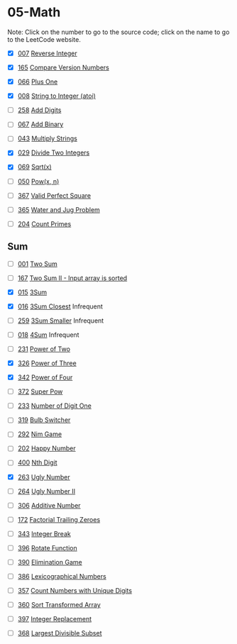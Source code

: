 # 05-Math
Note: Click on the number to go to the source code; click on the name to go to the LeetCode website.

- [x] [007](007_Reverse_Integer.cpp) [Reverse Integer](https://leetcode.com/problems/reverse-integer/description/)

- [x] [165](165_Compare_Version_Numbers.cpp) [Compare Version Numbers](https://leetcode.com/problems/compare-version-numbers/description/)

- [x] [066](066_Plus_One.cpp) [Plus One](https://leetcode.com/problems/plus-one/description/)

- [x] [008](008_String_to_Integer_(atoi).cpp) [String to Integer (atoi)](https://leetcode.com/problems/string-to-integer-atoi/description/)

- [ ] [258](258_Add_Digits.cpp) [Add Digits](https://leetcode.com/problems/add-digits/description/)

- [ ] [067](067_Add_Binary.cpp) [Add Binary](https://leetcode.com/problems/add-binary/description/)

- [ ] [043](043_Multiply_Strings.cpp) [Multiply Strings](https://leetcode.com/problems/multiply-strings/description/)

- [x] [029](029_Divide_Two_Integers.cpp) [Divide Two Integers](https://leetcode.com/problems/divide-two-integers/description/)

- [x] [069](069_Sqrt(x).cpp) [Sqrt(x)](https://leetcode.com/problems/sqrtx/description/)

- [ ] [050](050_Pow(x,_n).cpp) [Pow(x, n)](https://leetcode.com/problems/powx-n/description/)

- [ ] [367](367_Valid_Perfect_Square.cpp) [Valid Perfect Square](https://leetcode.com/problems/valid-perfect-square/description/)

- [ ] [365](365_Water_and_Jug_Problem.cpp) [Water and Jug Problem](https://leetcode.com/problems/water-and-jug-problem/description/)

- [ ] [204](204_Count_Primes.cpp) [Count Primes](https://leetcode.com/problems/count-primes/description/)

## Sum

- [ ] [001](001_Two_Sum.cpp) [Two Sum](https://leetcode.com/problems/two-sum/description/)

- [ ] [167](167_Two_Sum_II-Input_array_is_sorted.cpp) [Two Sum II - Input array is sorted](https://leetcode.com/problems/two-sum-ii-input-array-is-sorted/description/)

- [x] [015](015_3Sum.cpp) [3Sum](https://leetcode.com/problems/3sum/description/)

- [x] [016](016_3Sum_Closest.cpp) [3Sum Closest](https://leetcode.com/problems/3sum-closest/description/) Infrequent

- [ ] [259](259_3Sum_Smaller.cpp) [3Sum Smaller](https://leetcode.com/problems/3sum-smaller/description/) Infrequent

- [ ] [018](018_4Sum.cpp) [4Sum](https://leetcode.com/problems/4sum/description/) Infrequent

- [ ] [231](231_Power_of_Two.cpp) [Power of Two](https://leetcode.com/problems/power-of-two/description/)

- [x] [326](326_Power_of_Three.cpp) [Power of Three](https://leetcode.com/problems/power-of-three/description/)

- [x] [342](342_Power_of_Four.cpp) [Power of Four](https://leetcode.com/problems/power-of-four/description/)

- [ ] [372](372_Super_Pow.cpp) [Super Pow](https://leetcode.com/problems/super-pow/description/)

- [ ] [233](233_Number_of_Digit_One.cpp) [Number of Digit One](https://leetcode.com/problems/number-of-digit-one/description/)

- [ ] [319](319_Bulb_Switcher.cpp) [Bulb Switcher](https://leetcode.com/problems/bulb-switcher/description/)

- [ ] [292](292_Nim_Game.cpp) [Nim Game](https://leetcode.com/problems/nim-game/description/)

- [ ] [202](202_Happy_Number.cpp) [Happy Number](https://leetcode.com/problems/happy-number/description/)

- [ ] [400](400_Nth_Digit.cpp) [Nth Digit](https://leetcode.com/problems/nth-digit/description/)

- [x] [263](263_Ugly_Number.cpp) [Ugly Number](https://leetcode.com/problems/ugly-number/description/)

- [ ] [264](264_Ugly_Number_II.cpp) [Ugly Number II](https://leetcode.com/problems/ugly-number-ii/description/)

- [ ] [306](306_Additive_Number.cpp) [Additive Number](https://leetcode.com/problems/additive-number/description/)

- [ ] [172](172_Factorial_Trailing_Zeroes.cpp) [Factorial Trailing Zeroes](https://leetcode.com/problems/factorial-trailing-zeroes/description/)

- [ ] [343](343_Integer_Break.cpp) [Integer Break](https://leetcode.com/problems/integer-break/description/)

- [ ] [396](396_Rotate_Function.cpp) [Rotate Function](https://leetcode.com/problems/rotate-function/description/)

- [ ] [390](390_Elimination_Game.cpp) [Elimination Game](https://leetcode.com/problems/elimination-game/description/)

- [ ] [386](386_Lexicographical_Numbers.cpp) [Lexicographical Numbers](https://leetcode.com/problems/lexicographical-numbers/description/)

- [ ] [357](357_Count_Numbers_with_Unique_Digits.cpp) [Count Numbers with Unique Digits](https://leetcode.com/problems/count-numbers-with-unique-digits/description/)

- [ ] [360](360_Sort_Transformed_Array.cpp) [Sort Transformed Array](https://leetcode.com/problems/sort-transformed-array/description/)

- [ ] [397](397_Integer_Replacement.cpp) [Integer Replacement](https://leetcode.com/problems/integer-replacement/description/)

- [ ] [368](368_Largest_Divisible_Subset.cpp) [Largest Divisible Subset](https://leetcode.com/problems/largest-divisible-subset/description/)
